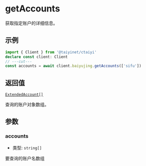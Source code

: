 # getAccounts

获取指定账户的详细信息。

## 示例

```ts twoslash
import { Client } from '@taiyinet/ctaiyi'
declare const client: Client
// ---cut---
const accounts = await client.baiyujing.getAccounts(['sifu'])
```

## 返回值

[`ExtendedAccount[]`](/guide/types#extendedaccount)

查询的账户对象数组。

## 参数

### accounts

- 类型: `string[]`

要查询的账户名数组
